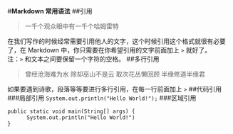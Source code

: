 #**Markdown 常用语法**
##引用
> 一千个观众眼中有一千个哈姆雷特

在我们写作的时候经常需要引用他人的文字，这个时候引用这个格式就很有必要了，在 Markdown 中，你只需要在你希望引用的文字前面加上 `>` 就好了。  
注：`>` 和文本之间要保留一个字符的空格。
##多行引用
> 曾经沧海难为水
> 除却巫山不是云
> 取次花丛懒回顾
> 半缘修道半缘君

如果要遇到诗歌，段落等等要进行多行引用，在每一行前面加上 `>`
##代码引用
###局部引用
`System.out.println("Hello World!");`
###区域引用
```
public static void main(String[] args) {
	  System.out.println("Hello World!")
}
```